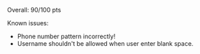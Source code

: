 Overall: 90/100 pts

Known issues:

+ Phone number pattern incorrectly!
+ Username shouldn't be allowed when user enter blank space.
